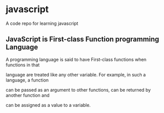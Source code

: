 # javascript
A code repo for learning javascript 

## JavaScript is First-class Function programming Language
A programming language is said to have First-class functions when functions in that 

language are treated like any other variable. For example, in such a language, a function 

can be passed as an argument to other functions, can be returned by another function and 

can be assigned as a value to a variable.
